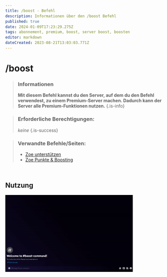 ```yaml
---
title: /boost - Befehl
description: Informationen über den /boost Befehl
published: true
date: 2024-01-09T17:23:29.275Z
tags: abonnement, premium, boost, server boost, boosten
editor: markdown
dateCreated: 2023-08-21T13:03:03.771Z
---
```


# /boost

>### Informationen
>**Mit diesem Befehl kannst du den Server, auf dem du den Befehl verwendest, zu einem Premium-Server machen. Dadurch kann der Server alle Premium-Funktionen nutzen.**
>{.is-info}

>### Erforderliche Berechtigungen:
>*keine*
>{.is-success}

>### Verwandte Befehle/Seiten:
>-   [Zoe unterstützen](/en/support)
>-   [Zoe Punkte & Boosting](/en/Zoe-Points-And-Boosting)

<br>

## Nutzung

<img src="/new_boost.gif" width="80%" />

